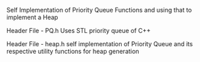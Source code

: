 Self Implementation of Priority Queue Functions and using that to implement a Heap

Header File - PQ.h
  Uses STL priority queue of C++

Header File - heap.h
  self implementation of Priority Queue and its respective utility functions for heap generation
